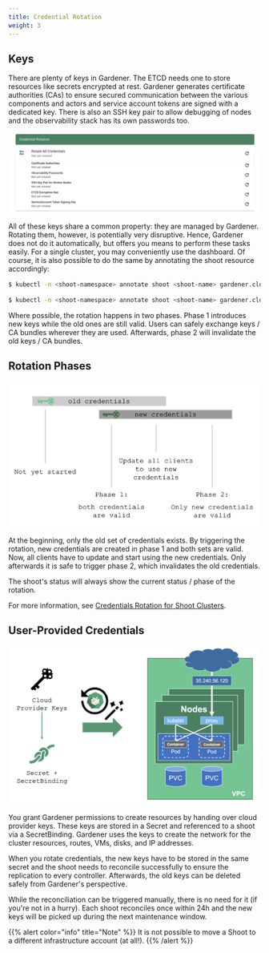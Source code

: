 ```yaml
---
title: Credential Rotation
weight: 3
---
```


## Keys

There are plenty of keys in Gardener. The ETCD needs one to store resources like secrets encrypted at rest. Gardener generates certificate authorities (CAs) to ensure secured communication between the various components and actors and service account tokens are signed with a dedicated key. There is also an SSH key pair to allow debugging of nodes and the observability stack has its own passwords too. 

![](./images/keys.png)

All of these keys share a common property: they are managed by Gardener. Rotating them, however, is potentially very disruptive. Hence, Gardener does not do it automatically, but offers you means to perform these tasks easily. For a single cluster, you may conveniently use the dashboard. Of course, it is also possible to do the same by annotating the shoot resource accordingly:

```bash
$ kubectl -n <shoot-namespace> annotate shoot <shoot-name> gardener.cloud/operation=rotate-credentials-start
```

```bash
$ kubectl -n <shoot-namespace> annotate shoot <shoot-name> gardener.cloud/operation=rotate-credentials-complete​
```

Where possible, the rotation happens in two phases. Phase 1 introduces new keys while the old ones are still valid. Users can safely exchange keys / CA bundles wherever they are used. Afterwards, phase 2 will invalidate the old keys / CA bundles.

## Rotation Phases

![](./images/rotation-phases.png)

At the beginning, only the old set of credentials exists. By triggering the rotation, new credentials are created in phase 1 and both sets are valid. Now, all clients have to update and start using the new credentials. Only afterwards it is safe to trigger phase 2, which invalidates the old credentials.

The shoot's status will always show the current status / phase of the rotation.

For more information, see [Credentials Rotation for Shoot Clusters](https://github.com/gardener/gardener/blob/master/docs/usage/shoot_credentials_rotation.md). 

## User-Provided Credentials

![](./images/user-provided-keys.png)

You grant Gardener permissions to create resources by handing over cloud provider keys. These keys are stored in a Secret and referenced to a shoot via a SecretBinding. Gardener uses the keys to create the network for the cluster resources, routes, VMs, disks, and IP addresses. 

When you rotate credentials, the new keys have to be stored in the same secret and the shoot needs to reconcile successfully to ensure the replication to every controller. Afterwards, the old keys can be deleted safely from Gardener's perspective. 

While the reconciliation can be triggered manually, there is no need for it (if you're not in a hurry). Each shoot reconciles once within 24h and the new keys will be picked up during the next maintenance window.

{{% alert color="info"  title="Note" %}}
It is not possible to move a Shoot to a different infrastructure account (at all!).
{{% /alert %}}